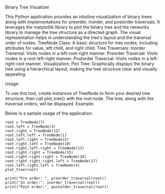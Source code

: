 Binary Tree Visualizer

This Python application provides an intuitive visualization of binary trees along with implementations for preorder, inorder, and postorder traversals. It leverages the matplotlib library to plot the binary tree and the networkx library to manage the tree structure as a directed graph. The visual representation helps in understanding the tree's layout and the traversal order of nodes.
TreeNode Class: A basic structure for tree nodes, including attributes for value, left child, and right child.
    Tree Traversals:
        Inorder Traversal: Visits nodes in a left-root-right manner.
        Preorder Traversal: Visits nodes in a root-left-right manner.
        Postorder Traversal: Visits nodes in a left-right-root manner.
    Visualization:
        Plot Tree: Graphically displays the binary tree using a hierarchical layout, making the tree structure clear and visually appealing.

Usage:

To use this tool, create instances of TreeNode to form your desired tree structure, then call plot_tree() with the root node. The tree, along with the traversal orders, will be displayed.
Example:

Below is a sample usage of the application:
```
root = TreeNode(7)
root.left = TreeNode(3)
root.right = TreeNode(12)
root.left.left = TreeNode(1)
root.left.right = TreeNode(5)
root.right.left = TreeNode(10)
root.right.left.right = TreeNode(11)
root.right.right = TreeNode(15)
root.right.right.right = TreeNode(16)
root.right.right.right.left = TreeNode(17)
root.left.right.left = TreeNode(4)
plot_tree(root)

print("Pre order: ", preorder_traversal(root))
print("In order:", inorder_traversal(root))
print("Post order:", postorder_traversal(root))
```
